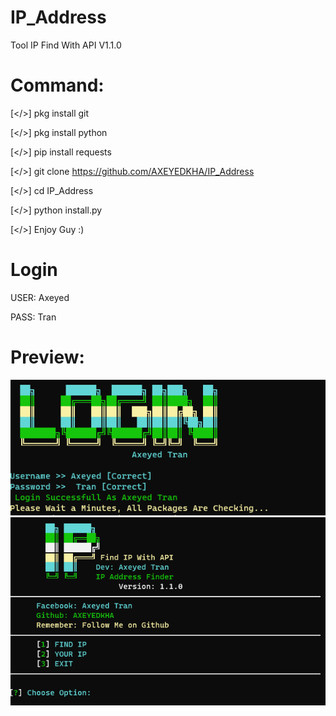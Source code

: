 # IP_Address

Tool IP Find With API V1.1.0

# Command:

[</>] pkg install git

[</>] pkg install python

[</>] pip install requests

[</>] git clone https://github.com/AXEYEDKHA/IP_Address

[</>] cd IP_Address

[</>] python install.py

[</>] Enjoy Guy :)

# Login

USER: Axeyed

PASS: Tran

# Preview:
<img src = "preview1.png">
<img src = "preview2.png">
